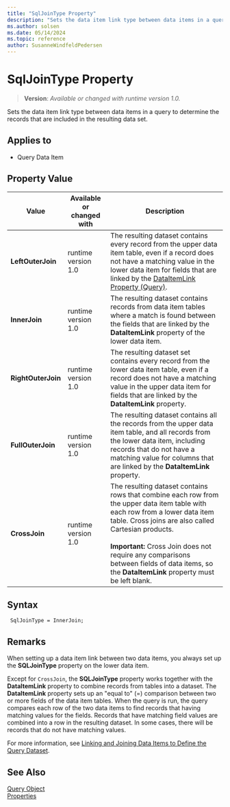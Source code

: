 ```yaml
---
title: "SqlJoinType Property"
description: "Sets the data item link type between data items in a query to determine the records that are included in the resulting data set."
ms.author: solsen
ms.date: 05/14/2024
ms.topic: reference
author: SusanneWindfeldPedersen
---
```

[//]: # (START>DO_NOT_EDIT)
[//]: # (IMPORTANT:Do not edit any of the content between here and the END>DO_NOT_EDIT.)
[//]: # (Any modifications should be made in the .xml files in the ModernDev repo.)
# SqlJoinType Property
> **Version**: _Available or changed with runtime version 1.0._

Sets the data item link type between data items in a query to determine the records that are included in the resulting data set.

## Applies to
-   Query Data Item

## Property Value

|Value|Available or changed with|Description|
|-----------|-----------|---------------------------------------|
|**LeftOuterJoin**|runtime version 1.0|The resulting dataset contains every record from the upper data item table, even if a record does not have a matching value in the lower data item for fields that are linked by the [DataItemLink Property \(Query\)](https://learn.microsoft.com/dynamics365/business-central/dev-itpro/developer/properties/devenv-dataitemlink-query-property).|
|**InnerJoin**|runtime version 1.0|The resulting dataset contains records from data item tables where a match is found between the fields that are linked by the **DataItemLink** property of the lower data item.|
|**RightOuterJoin**|runtime version 1.0|The resulting dataset set contains every record from the lower data item table, even if a record does not have a matching value in the upper data item for fields that are linked by the **DataItemLink** property.|
|**FullOuterJoin**|runtime version 1.0|The resulting dataset contains all the records from the upper data item table, and all records from the lower data item, including records that do not have a matching value for columns that are linked by the **DataItemLink** property.|
|**CrossJoin**|runtime version 1.0|The resulting dataset contains rows that combine each row from the upper data item table with each row from a lower data item table. Cross joins are also called Cartesian products.<br /><br /> **Important:** Cross Join does not require any comparisons between fields of data items, so the **DataItemLink** property must be left blank.|

[//]: # (IMPORTANT: END>DO_NOT_EDIT)


## Syntax

```AL
 SqlJoinType = InnerJoin;
```
  
## Remarks

When setting up a data item link between two data items, you always set up the **SQLJoinType** property on the lower data item.  
  
Except for `CrossJoin`, the **SQLJoinType** property works together with the **DataItemLink** property to combine records from tables into a dataset. The **DataItemLink** property sets up an "equal to" \(=\) comparison between two or more fields of the data item tables. When the query is run, the query compares each row of the two data items to find records that having matching values for the fields. Records that have matching field values are combined into a row in the resulting dataset. In some cases, there will be records that do not have matching values.
  
For more information, see [Linking and Joining Data Items to Define the Query Dataset](../devenv-query-links-joins.md).

## See Also

[Query Object](../devenv-query-object.md)  
[Properties](devenv-properties.md)